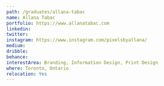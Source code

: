 ```yaml
---
path: /graduates/allana-tabac
name: Allana Tabac
portfolio: https://www.allanatabac.com
linkedin:
twitter:
instagram: https://www.instagram.com/pixelsbyallana/
medium:
dribble:
behance:
interestArea: Branding, Information Design, Print Design
where: Toronto, Ontario
relocation: Yes
---
```

